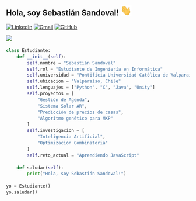 <h2> Hola, soy Sebastián Sandoval! <img src="https://raw.githubusercontent.com/ABSphreak/ABSphreak/master/gifs/Hi.gif" width="30px"></h2>

[![LinkedIn](https://img.shields.io/badge/-LinkedIn-0A66C2?style=flat-square&logo=linkedin&logoColor=white)](https://www.linkedin.com/in/sandoxp)
[![Gmail](https://img.shields.io/badge/-sandotmp%40gmail.com-D14836?style=flat-square&logo=gmail&logoColor=white)](mailto:sandotmp@gmail.com)
[![GitHub](https://img.shields.io/github/followers/tuusuario?label=Follow&style=social)](https://github.com/sandoxp)

<img src="https://media3.giphy.com/media/v1.Y2lkPTc5MGI3NjExbDlrMXV2NnFlYzJjeTl4d2U3dnhxejhpbDNnem02NXh0MW92c3h3aSZlcD12MV9pbnRlcm5hbF9naWZfYnlfaWQmY3Q9Zw/mQG644PY8O7rG/giphy.gif" width="530"/>

```python
class Estudiante:
    def __init__(self):
        self.nombre = "Sebastián Sandoval"
        self.rol = "Estudiante de Ingeniería en Informática"
        self.universidad = "Pontificia Universidad Católica de Valparaíso (PUCV)"
        self.ubicacion = "Valparaíso, Chile"
        self.lenguajes = ["Python", "C", "Java", "Unity"]
        self.proyectos = [
            "Gestión de Agenda",
            "Sistema Solar AR",
            "Predicción de precios de casas",
            "Algoritmo genético para MKP"
        ]
        self.investigacion = [
            "Inteligencia Artificial",
            "Optimización Combinatoria"
        ]
        self.reto_actual = "Aprendiendo JavaScript"
  
    def saludar(self):
        print("Hola, soy Sebastián Sandoval!")

yo = Estudiante()
yo.saludar()




